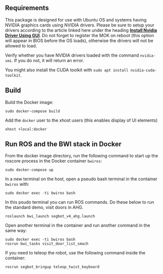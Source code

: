 
## Requirements

This package is designed for use with Ubuntu OS and systems having NVIDIA graphics cards using NVIDIA drivers.  Please be sure to setup your drivers according to the article linked here under the heading [**Install Nvidia Driver Using GUI**](https://phoenixnap.com/kb/install-nvidia-drivers-ubuntu).  Do not forget to register the MOK on reboot (this option will appear in BIOS before the OS loads), otherwise the drivers will not be allowed to load.

Verify whether you have NVIDIA drivers loaded with the command `nvidia-smi`.  If you do not, it will return an error.

You might also install the CUDA toolkit with `sudo apt install nvidia-cuda-toolkit`.


## Build

Build the Docker image:
```
sudo docker-compose build
```

Add the `docker` user to the xhost users (this enables display of UI elements)
```
xhost +local:docker
```

## Run ROS and the BWI stack in Docker

From the docker image directory, run the following command to start up the roscore process in the Docker container `bwiros`:
```
sudo docker-compose up
```

In a new terminal on the host, open a pseudo bash terminal in the container `bwiros` with:
```
sudo docker exec -ti bwiros bash
```

In this psudo terminal you can run ROS commands.  Do these below to run the standard demo, visit doors in AHG.
```
roslaunch bwi_launch segbot_v4_ahg.launch
```

Open another terminal in the container and run another command in the same way:

```
sudo docker exec -ti bwiros bash
rosrun bwi_tasks visit_door_list_smach
```

If you need to teleop the robot, use the following command inside the container:
```
rosrun segbot_bringup teleop_twist_keyboard
```